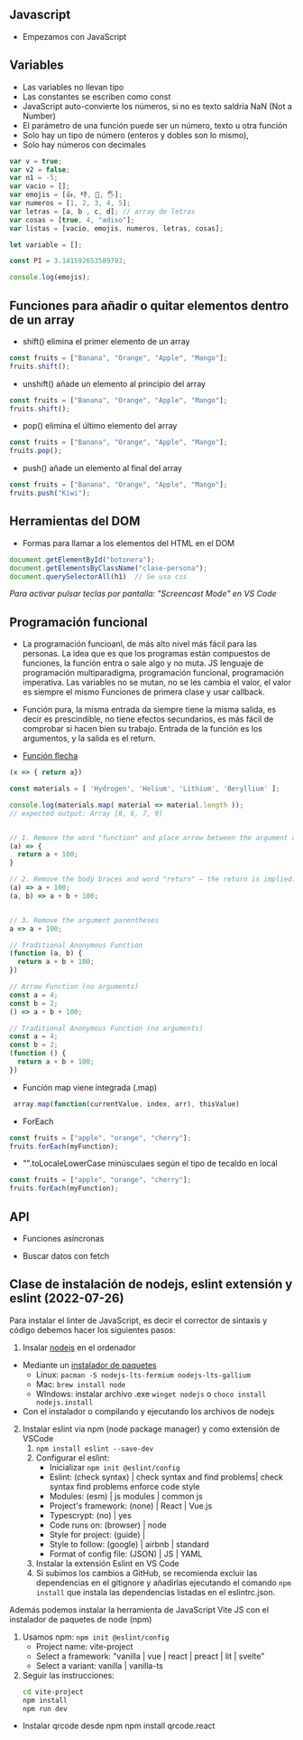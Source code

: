 ## Javascript

- Empezamos con JavaScript

## Variables
- Las variables no llevan tipo
- Las constantes se escriben como const
- JavaScript auto-convierte los números, si no es texto saldría NaN (Not a Number)
- El parámetro de una función puede ser un número, texto u otra función
- Solo hay un tipo de número (enteros y dobles son lo mismo), 
- Solo hay números con decimales

```js
var v = true;
var v2 = false;
var n1 = -5;
var vacio = [];
var emojis = [👍, 👎, 🤙, 🖐];
var numeros = [1, 2, 3, 4, 5];
var letras = [a, b , c, d]; // array de letras
var cosas = [true, 4, "adiso"];
var listas = [vacio, emojis, numeros, letras, cosas];

let variable = [];

const PI = 3.141592653589793;

console.log(emojis);
```

## Funciones para añadir o quitar elementos dentro de un array
- shift() elimina el primer elemento de un array
```js
const fruits = ["Banana", "Orange", "Apple", "Mango"];
fruits.shift();
```

- unshift() añade un elemento al principio del array
```js
const fruits = ["Banana", "Orange", "Apple", "Mango"];
fruits.shift();
```

- pop() elimina el último elemento del array
```js
const fruits = ["Banana", "Orange", "Apple", "Mango"];
fruits.pop();
```

- push() añade un elemento al final del array
```js
const fruits = ["Banana", "Orange", "Apple", "Mango"];
fruits.push("Kiwi");
```

## Herramientas del DOM

- Formas para llamar a los elementos del HTML en el DOM
```js
document.getElementById("botonera");
document.getElementsByClassName("clase-persona");
document.querySelectorAll(h1)  // Se usa css
```

_Para activar pulsar teclas por pantalla: "Screencast Mode" en VS Code_

## Programación funcional
- La programación funcioanl, de más alto nivel más fácil para las personas. La idea que es que los programas están compuestos de funciones, la función entra o sale algo y no muta. JS lenguaje de programación multiparadigma, programación funcional, programación imperativa. Las variables no se mutan, no se les cambia el valor, el valor es siempre el mismo
Funciones de primera clase y usar callback.

- Función pura, la misma entrada da siempre tiene la misma salida, es decir es prescindible, no tiene efectos secundarios, es más fácil de comprobar si hacen bien su trabajo. Entrada de la función es los argumentos, y la salida es el return.

- [Función flecha](https://developer.mozilla.org/en-US/docs/Web/JavaScript/Reference/Functions/Arrow_functions)
```js
(x => { return a})

const materials = [ 'Hydrogen', 'Helium', 'Lithium', 'Beryllium' ];

console.log(materials.map( material => material.length ));
// expected output: Array [8, 6, 7, 9]


// 1. Remove the word "function" and place arrow between the argument and opening body bracket
(a) => {
  return a + 100;
}

// 2. Remove the body braces and word "return" — the return is implied.
(a) => a + 100;
(a, b) => a + b + 100;


// 3. Remove the argument parentheses
a => a + 100;

// Traditional Anonymous Function
(function (a, b) {
  return a + b + 100;
})

// Arrow Function (no arguments)
const a = 4;
const b = 2;
() => a + b + 100;

// Traditional Anonymous Function (no arguments)
const a = 4;
const b = 2;
(function () {
  return a + b + 100;
})

```
- Función map viene integrada (.map)
```js
 array.map(function(currentValue, index, arr), thisValue)
```

- ForEach
```js
const fruits = ["apple", "orange", "cherry"];
fruits.forEach(myFunction);
```

- "".toLocaleLowerCase minúsculaes según el tipo de tecaldo en local
```js
const fruits = ["apple", "orange", "cherry"];
fruits.forEach(myFunction);
```

## API

- Funciones asíncronas

- Buscar datos con fetch

## Clase de instalación de nodejs, eslint extensión y eslint (2022-07-26)

Para instalar el linter de JavaScript, es decir el corrector de sintaxis y código debemos hacer los siguientes pasos:

1. Insalar [nodejs](https://nodejs.org/en/) en el ordenador
  - Mediante un [instalador de paquetes](https://nodejs.org/en/download/package-manager/#windows-1)
    - Linux: `pacman -S nodejs-lts-fermium nodejs-lts-gallium`
    - Mac: `brew install node`
    - WIndows: instalar archivo .exe `winget nodejs` o `choco install nodejs.install`
  - Con el instalador o compilando y ejecutando los archivos de nodejs  

2. Instalar eslint via npm (node package manager) y como extensión de VSCode
    1. `npm install eslint --save-dev`
    2. Configurar el eslint: 
	    - Inicializar `npm init @eslint/config`
		- Eslint: (check syntax) | check syntax and find problems| check syntax find problems enforce code style
		- Modules: (esm) | js modules | common js
		- Project's framework: (none) | React | Vue.js
		- Typescrypt: (no) | yes
		- Code runs on: (browser) | node
		- Style for project: (guide) |
		- Style to follow: (google) | airbnb | standard
		- Format of config file: (JSON) | JS | YAML
  	3. Instalar la extensión Eslint en VS Code
  	4. Si subimos los cambios a GitHub, se recomienda excluir las dependencias en el gitignore y añadirlas ejecutando el comando `npm install` que instala las dependencias listadas en el eslintrc.json.

Además podemos instalar la herramienta de JavaScript Vite JS con el instalador de paquetes de node (npm)
1. Usamos npm: `npm init @eslint/config`
	- Project name: vite-project 
	- Select a framework: "vanilla | vue | react | preact | lit | svelte"
	- Select a variant: vanilla | vanilla-ts
2. Seguir las instrucciones:
	```sh
	cd vite-project
	npm install
	npm run dev
	```
- Instalar qrcode desde npm
npm install qrcode.react
